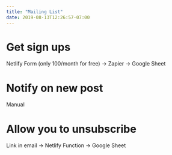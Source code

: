 ```yaml
---
title: "Mailing List"
date: 2019-08-13T12:26:57-07:00
---
```


# Get sign ups

Netlify Form (only 100/month for free) -> Zapier -> Google Sheet

# Notify on new post

Manual

# Allow you to unsubscribe

Link in email -> Netlify Function -> Google Sheet
